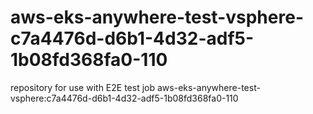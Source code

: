 # aws-eks-anywhere-test-vsphere-c7a4476d-d6b1-4d32-adf5-1b08fd368fa0-110
repository for use with E2E test job aws-eks-anywhere-test-vsphere:c7a4476d-d6b1-4d32-adf5-1b08fd368fa0-110
